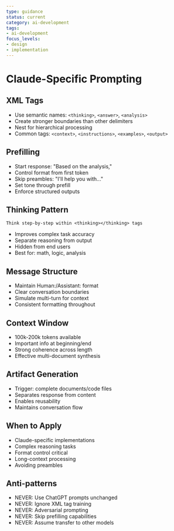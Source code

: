 ```yaml
---
type: guidance
status: current
category: ai-development
tags:
- ai-development
focus_levels:
- design
- implementation
---
```


# Claude-Specific Prompting

## XML Tags
- Use semantic names: `<thinking>`, `<answer>`, `<analysis>`
- Create stronger boundaries than other delimiters
- Nest for hierarchical processing
- Common tags: `<context>`, `<instructions>`, `<examples>`, `<output>`

## Prefilling
- Start response: "Based on the analysis,"
- Control format from first token
- Skip preambles: "I'll help you with..."
- Set tone through prefill
- Enforce structured outputs

## Thinking Pattern
```
Think step-by-step within <thinking></thinking> tags
```
- Improves complex task accuracy
- Separate reasoning from output
- Hidden from end users
- Best for: math, logic, analysis

## Message Structure
- Maintain Human:/Assistant: format
- Clear conversation boundaries
- Simulate multi-turn for context
- Consistent formatting throughout

## Context Window
- 100k-200k tokens available
- Important info at beginning/end
- Strong coherence across length
- Effective multi-document synthesis

## Artifact Generation
- Trigger: complete documents/code files
- Separates response from content
- Enables reusability
- Maintains conversation flow

## When to Apply
- Claude-specific implementations
- Complex reasoning tasks
- Format control critical
- Long-context processing
- Avoiding preambles

## Anti-patterns
- NEVER: Use ChatGPT prompts unchanged
- NEVER: Ignore XML tag training
- NEVER: Adversarial prompting
- NEVER: Skip prefilling capabilities
- NEVER: Assume transfer to other models